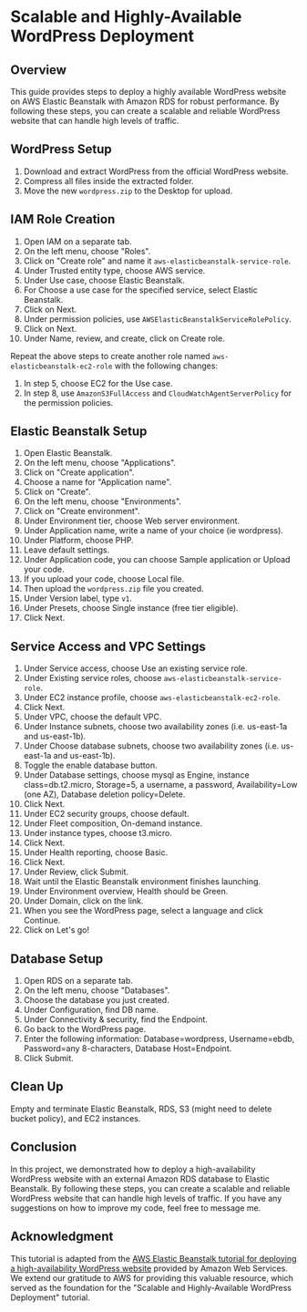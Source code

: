 # Scalable and Highly-Available WordPress Deployment

## Overview
This guide provides steps to deploy a highly available WordPress website on AWS Elastic Beanstalk with Amazon RDS for robust performance. By following these steps, you can create a scalable and reliable WordPress website that can handle high levels of traffic.

## WordPress Setup
1. Download and extract WordPress from the official WordPress website.
2. Compress all files inside the extracted folder.
3. Move the new `wordpress.zip` to the Desktop for upload.

## IAM Role Creation
1. Open IAM on a separate tab.
2. On the left menu, choose "Roles".
3. Click on "Create role" and name it `aws-elasticbeanstalk-service-role`.
4. Under Trusted entity type, choose AWS service.
5. Under Use case, choose Elastic Beanstalk.
6. For Choose a use case for the specified service, select Elastic Beanstalk.
7. Click on Next.
8. Under permission policies, use `AWSElasticBeanstalkServiceRolePolicy`.
9. Click on Next.
10. Under Name, review, and create, click on Create role.

Repeat the above steps to create another role named `aws-elasticbeanstalk-ec2-role` with the following changes:
1. In step 5, choose EC2 for the Use case.
2. In step 8, use `AmazonS3FullAccess` and `CloudWatchAgentServerPolicy` for the permission policies.

## Elastic Beanstalk Setup
1. Open Elastic Beanstalk.
2. On the left menu, choose "Applications".
3. Click on "Create application".
4. Choose a name for "Application name".
5. Click on "Create".
6. On the left menu, choose "Environments".
7. Click on "Create environment".
8. Under Environment tier, choose Web server environment.
9. Under Application name, write a name of your choice (ie wordpress).
10. Under Platform, choose PHP.
11. Leave default settings.
12. Under Application code, you can choose Sample application or Upload your code.
13. If you upload your code, choose Local file.
14. Then upload the `wordpress.zip` file you created.
15. Under Version label, type `v1`.
16. Under Presets, choose Single instance (free tier eligible).
17. Click Next.

## Service Access and VPC Settings
1. Under Service access, choose Use an existing service role.
2. Under Existing service roles, choose `aws-elasticbeanstalk-service-role`.
3. Under EC2 instance profile, choose `aws-elasticbeanstalk-ec2-role`.
4. Click Next.
5. Under VPC, choose the default VPC.
6. Under Instance subnets, choose two availability zones (i.e. us-east-1a and us-east-1b).
7. Under Choose database subnets, choose two availability zones (i.e. us-east-1a and us-east-1b).
8. Toggle the enable database button.
9. Under Database settings, choose mysql as Engine, instance class=db.t2.micro, Storage=5, a username, a password, Availability=Low (one AZ), Database deletion policy=Delete.
10. Click Next.
11. Under EC2 security groups, choose default.
12. Under Fleet composition, On-demand instance.
13. Under instance types, choose t3.micro.
14. Click Next.
15. Under Health reporting, choose Basic.
16. Click Next.
17. Under Review, click Submit.
18. Wait until the Elastic Beanstalk environment finishes launching.
19. Under Environment overview, Health should be Green.
20. Under Domain, click on the link.
21. When you see the WordPress page, select a language and click Continue.
22. Click on Let's go!

## Database Setup
1. Open RDS on a separate tab.
2. On the left menu, choose "Databases".
3. Choose the database you just created.
4. Under Configuration, find DB name.
5. Under Connectivity & security, find the Endpoint.
6. Go back to the WordPress page.
7. Enter the following information: Database=wordpress, Username=ebdb, Password=any 8-characters, Database Host=Endpoint.
8. Click Submit.

## Clean Up
Empty and terminate Elastic Beanstalk, RDS, S3 (might need to delete bucket policy), and EC2 instances.

## Conclusion
In this project, we demonstrated how to deploy a high-availability WordPress website with an external Amazon RDS database to Elastic Beanstalk. By following these steps, you can create a scalable and reliable WordPress website that can handle high levels of traffic. If you have any suggestions on how to improve my code, feel free to message me.

## Acknowledgment
This tutorial is adapted from the [AWS Elastic Beanstalk tutorial for deploying a high-availability WordPress website](https://docs.aws.amazon.com/elasticbeanstalk/latest/dg/php-hawordpress-tutorial.html) provided by Amazon Web Services. We extend our gratitude to AWS for providing this valuable resource, which served as the foundation for the "Scalable and Highly-Available WordPress Deployment" tutorial.

